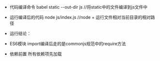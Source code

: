 * 代码编译命令 babel static --out-dir js  //将static中的文件编译到js文件中
* 运行编译后的代码 node  js/index.js //node + 运行文件相对当前目录的相对路径

* 运行结论：
* ES6模块 import编译后走的是commonjs规范中的require方法
* 依赖前置 所有依赖项先加载